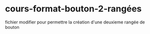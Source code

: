 # cours-format-bouton-2-rangées
fichier modifier pour permettre la création d'une deuxieme rangée de bouton
